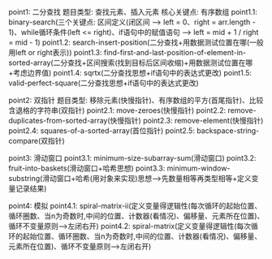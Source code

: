 point1: 二分查找
题目类型: 查找元素、插入元素
核心关键点: 有序数组
point1.1: binary-search(三个关键点: 区间定义(闭区间 --> left = 0、right = arr.length - 1)、while循环条件(left <= right)、if语句中的赋值语句 --> left = mid + 1 / right = mid - 1)
point1.2: search-insert-position(二分查找+用数据测试位置在哪(一般用left or right表示))
point1.3: find-first-and-last-position-of-element-in-sorted-array(二分查找+区间搜索(找到目标后区间收缩)+用数据测试位置在哪+考虑边界值)
point1.4: sqrtx(二分查找思想+if语句中的表达式更改)
point1.5: valid-perfect-square(二分查找思想+if语句中的表达式更改)

point2: 双指针
题目类型: 移除元素(快慢指针)、有序数组的平方(首尾指针)、比较含退格的字符串(双指针)
point2.1: move-zeroes(快慢指针)
point2.2: remove-duplicates-from-sorted-array(快慢指针)
point2.3: remove-element(快慢指针)
point2.4: squares-of-a-sorted-array(首位指针)
point2.5: backspace-string-compare(双指针)

point3: 滑动窗口
point3.1: minimum-size-subarray-sum(滑动窗口)
point3.2: fruit-into-baskets(滑动窗口+哈希思想)
point3.3: minimum-window-substring(滑动窗口+哈希(用对象来实现)思想-->先数量相等再类型相等+定义变量记录结果)

point4: 模拟
point4.1: spiral-matrix-ii(定义变量得逻辑性(每次循环的起始位置、循环圈数、当n为奇数时,中间的位置、计数器(看情况)、偏移量、元素所在位置)、循环不变量原则-->左闭右开)
point4.2: spiral-matrix(定义变量得逻辑性(每次循环的起始位置、循环圈数、当n为奇数时,中间的位置、计数器(看情况)、偏移量、元素所在位置)、循环不变量原则-->左闭右开)